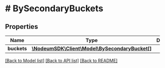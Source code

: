 # # BySecondaryBuckets

## Properties

Name | Type | Description | Notes
------------ | ------------- | ------------- | -------------
**buckets** | [**\NodeumSDK\Client\Model\BySecondaryBucket[]**](BySecondaryBucket.md) |  | [optional] 

[[Back to Model list]](../../README.md#documentation-for-models) [[Back to API list]](../../README.md#documentation-for-api-endpoints) [[Back to README]](../../README.md)


